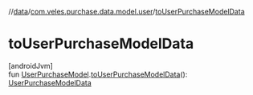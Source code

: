 //[data](../../index.md)/[com.veles.purchase.data.model.user](index.md)/[toUserPurchaseModelData](to-user-purchase-model-data.md)

# toUserPurchaseModelData

[androidJvm]\
fun [UserPurchaseModel](../../../domain/domain/com.veles.purchase.domain.model.user/-user-purchase-model/index.md).[toUserPurchaseModelData](to-user-purchase-model-data.md)(): [UserPurchaseModelData](-user-purchase-model-data/index.md)
